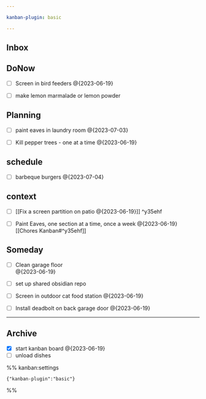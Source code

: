 ```yaml
---

kanban-plugin: basic

---
```


## Inbox



## DoNow

- [ ] Screen in bird feeders @{2023-06-19}
- [ ] make lemon marmalade or lemon powder


## Planning

- [ ] paint eaves in laundry room @{2023-07-03}
- [ ] Kill pepper trees - one at a time @{2023-06-19}


## schedule

- [ ] barbeque burgers @{2023-07-04}


## context

- [ ] [[Fix a screen partition on patio @{2023-06-19}]] ^y35ehf
- [ ] Paint Eaves, one section at a time, once a week @{2023-06-19} [[Chores Kanban#^y35ehf]]


## Someday

- [ ] Clean garage floor <br>@{2023-06-19}
- [ ] set up shared obsidian repo
- [ ] Screen in outdoor cat food station @{2023-06-19}
- [ ] Install deadbolt on back garage door @{2023-06-19}


***

## Archive

- [x] start kanban board @{2023-06-19}
- [ ] unload dishes

%% kanban:settings
```
{"kanban-plugin":"basic"}
```
%%
